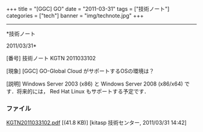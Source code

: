 ﻿+++
title = "[GGC] GO"
date = "2011-03-31"
tags = ["技術ノート"]
categories = ["tech"]
banner = "img/technote.jpg"
+++

-----------------------------------------------------------------------------------------------------------------------------

*技術ノート

2011/03/31*


[番号]
技術ノート KGTN 2011033102

[現象]
[GGC] GO-Global Cloud がサポートするOSの環境は？

[説明]
Windows Server 2003 (x86) と Windows Server 2008 (x86/x64)
です．将来的には， Red Hat Linux もサポートする予定です．


### ファイル

 
 


[KGTN2011033102.pdf](http://techreport.kitasp.net/attachments/download/529/KGTN2011033102.pdf)
 [(41.8 KB)] [kitasp 技術センター, 2011/03/31
14:42]


 


 

